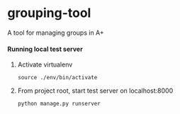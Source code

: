 # grouping-tool
A tool for managing groups in A+
#### Running local test server
1. Activate virtualenv

    `source ./env/bin/activate`
  
2. From project root, start test server on localhost:8000

    `python manage.py runserver`
